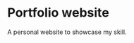 # Portfolio website
  A personal website to showcase my skill.


<!-- Links -->
[website]: http://salman2301.com

